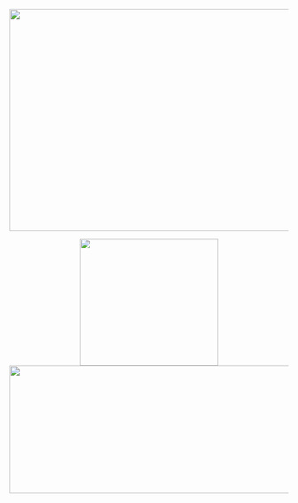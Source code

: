 


<p align="center">
  <kbd>
  <img width="800" height="400" src="https://media3.giphy.com/media/oYQ9HRm5Mo7VXeMNVR/giphy.gif?cid=790b76115023f566701cdf1bc6ab6353d668b31b9142c000&rid=giphy.gif&ct=g">
  </kbd>
    </p>
<p align="center">
   <kbd>
<img height="230px" width="250px" src="https://github-readme-stats.vercel.app/api/top-langs/?username=swiftmg0d&layout=demo&theme=radical" align = "center"/>
<img height="230px" width="550px" src="https://github-readme-stats.vercel.app/api?username=swiftmg0d&show_icons=true&theme=radical" align = "center"/>
      </kbd>
</p>

